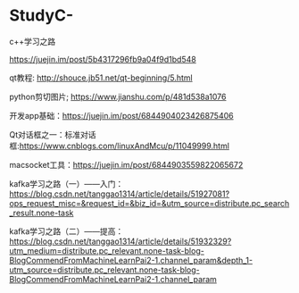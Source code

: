 # StudyC-
c++学习之路


https://juejin.im/post/5b4317296fb9a04f9d1bd548


qt教程:
http://shouce.jb51.net/qt-beginning/5.html


python剪切图片;
https://www.jianshu.com/p/481d538a1076


开发app基础：https://juejin.im/post/6844904023426875406


Qt对话框之一：标准对话框:https://www.cnblogs.com/linuxAndMcu/p/11049999.html


macsocket工具：https://juejin.im/post/6844903559822065672


kafka学习之路（一）——入门：https://blog.csdn.net/tanggao1314/article/details/51927081?ops_request_misc=&request_id=&biz_id=&utm_source=distribute.pc_search_result.none-task

kafka学习之路（二）——提高：https://blog.csdn.net/tanggao1314/article/details/51932329?utm_medium=distribute.pc_relevant.none-task-blog-BlogCommendFromMachineLearnPai2-1.channel_param&depth_1-utm_source=distribute.pc_relevant.none-task-blog-BlogCommendFromMachineLearnPai2-1.channel_param
